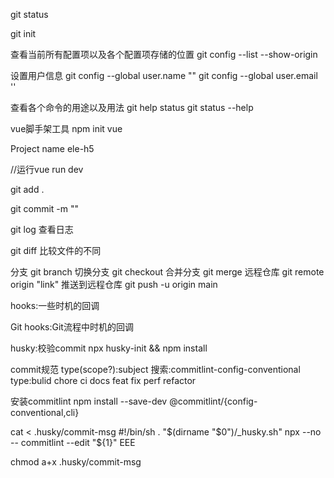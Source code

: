 git status

git init

查看当前所有配置项以及各个配置项存储的位置
git config --list --show-origin

设置用户信息
git config --global user.name ""
git config --global user.email ''

查看各个命令的用途以及用法
git help status
git status --help

vue脚手架工具
npm init vue

Project name ele-h5

//运行vue
run dev

git add .

git commit -m ""

git log  查看日志
 
git diff 比较文件的不同

分支
git branch
切换分支
git checkout
合并分支
git merge
远程仓库
git remote origin "link"
推送到远程仓库
git push -u origin main

hooks:一些时机的回调

Git hooks:Git流程中时机的回调 

husky:校验commit
npx husky-init && npm install

commit规范 type(scope?):subject 搜索:commitlint-config-conventional
        type:bulid chore ci docs feat fix perf refactor

安装commitlint
npm install --save-dev @commitlint/{config-conventional,cli}

cat <<EEE > .husky/commit-msg
#!/bin/sh
. "\$(dirname "\$0")/_husky.sh"
npx --no -- commitlint --edit "\${1}"
EEE

chmod a+x .husky/commit-msg



